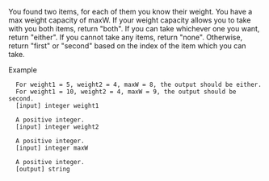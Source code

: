 You found two items, for each of them you know their weight. You have a max weight capacity of maxW. If your weight capacity allows you to take with you both items, return "both". If you can take whichever one you want, return "either". If you cannot take any items, return "none". Otherwise, return "first" or "second" based on the index of the item which you can take.

Example

```
  For weight1 = 5, weight2 = 4, maxW = 8, the output should be either.
  For weight1 = 10, weight2 = 4, maxW = 9, the output should be second.
  [input] integer weight1

  A positive integer.
  [input] integer weight2

  A positive integer.
  [input] integer maxW

  A positive integer.
  [output] string
```
